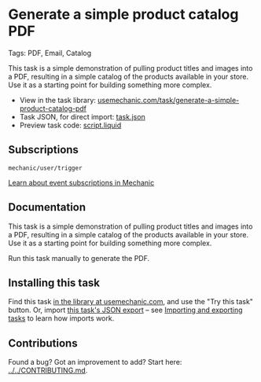 # Generate a simple product catalog PDF

Tags: PDF, Email, Catalog

This task is a simple demonstration of pulling product titles and images into a PDF, resulting in a simple catalog of the products available in your store. Use it as a starting point for building something more complex.

* View in the task library: [usemechanic.com/task/generate-a-simple-product-catalog-pdf](https://usemechanic.com/task/generate-a-simple-product-catalog-pdf)
* Task JSON, for direct import: [task.json](../../tasks/generate-a-simple-product-catalog-pdf.json)
* Preview task code: [script.liquid](./script.liquid)

## Subscriptions

```liquid
mechanic/user/trigger
```

[Learn about event subscriptions in Mechanic](https://docs.usemechanic.com/article/408-subscriptions)

## Documentation

This task is a simple demonstration of pulling product titles and images into a PDF, resulting in a simple catalog of the products available in your store. Use it as a starting point for building something more complex.

Run this task manually to generate the PDF.

## Installing this task

Find this task [in the library at usemechanic.com](https://usemechanic.com/task/generate-a-simple-product-catalog-pdf), and use the "Try this task" button. Or, import [this task's JSON export](../../tasks/generate-a-simple-product-catalog-pdf.json) – see [Importing and exporting tasks](https://docs.usemechanic.com/article/505-importing-and-exporting-tasks) to learn how imports work.

## Contributions

Found a bug? Got an improvement to add? Start here: [../../CONTRIBUTING.md](../../CONTRIBUTING.md).
